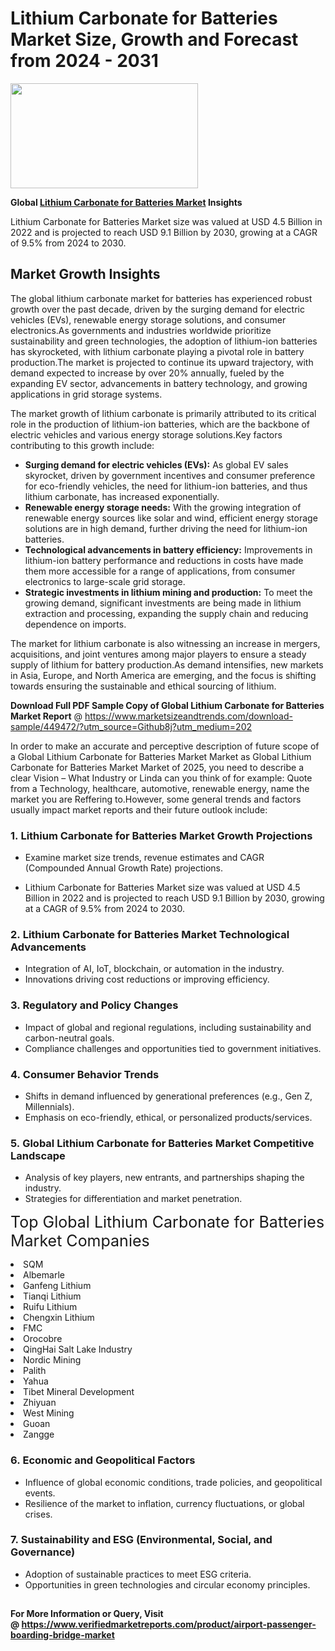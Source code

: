 <H1>Lithium Carbonate for Batteries Market Size, Growth and Forecast from 2024 - 2031</H1><img class="aligncenter size-medium wp-image-584254" src="https://thirdeyenews.in/wp-content/uploads/2024/09/Global-Market-Research-300x168.jpeg" alt="" width="300" height="168" /><p><strong>Global&nbsp;<a href="https://www.marketsizeandtrends.com/download-sample/449472/?utm_source=Github8j?utm_medium=202">Lithium Carbonate for Batteries Market</a> Insights</strong></p><p>Lithium Carbonate for Batteries Market size was valued at USD 4.5 Billion in 2022 and is projected to reach USD 9.1 Billion by 2030, growing at a CAGR of 9.5% from 2024 to 2030.</p><p><h2>Market Growth Insights</h2> <p>The global lithium carbonate market for batteries has experienced robust growth over the past decade, driven by the surging demand for electric vehicles (EVs), renewable energy storage solutions, and consumer electronics.As governments and industries worldwide prioritize sustainability and green technologies, the adoption of lithium-ion batteries has skyrocketed, with lithium carbonate playing a pivotal role in battery production.The market is projected to continue its upward trajectory, with demand expected to increase by over 20% annually, fueled by the expanding EV sector, advancements in battery technology, and growing applications in grid storage systems.</p> <p>The market growth of lithium carbonate is primarily attributed to its critical role in the production of lithium-ion batteries, which are the backbone of electric vehicles and various energy storage solutions.Key factors contributing to this growth include:</p> <ul> <li><strong>Surging demand for electric vehicles (EVs):</strong> As global EV sales skyrocket, driven by government incentives and consumer preference for eco-friendly vehicles, the need for lithium-ion batteries, and thus lithium carbonate, has increased exponentially.</li> <li><strong>Renewable energy storage needs:</strong> With the growing integration of renewable energy sources like solar and wind, efficient energy storage solutions are in high demand, further driving the need for lithium-ion batteries.</li> <li><strong>Technological advancements in battery efficiency:</strong> Improvements in lithium-ion battery performance and reductions in costs have made them more accessible for a range of applications, from consumer electronics to large-scale grid storage.</li> <li><strong>Strategic investments in lithium mining and production:</strong> To meet the growing demand, significant investments are being made in lithium extraction and processing, expanding the supply chain and reducing dependence on imports.</li> </ul> <p>The market for lithium carbonate is also witnessing an increase in mergers, acquisitions, and joint ventures among major players to ensure a steady supply of lithium for battery production.As demand intensifies, new markets in Asia, Europe, and North America are emerging, and the focus is shifting towards ensuring the sustainable and ethical sourcing of lithium.</p> <p><span class=""><strong>Download Full PDF Sample Copy of Global Lithium Carbonate for Batteries Market Report</strong> @ <a href="https://www.marketsizeandtrends.com/download-sample/449472/?utm_source=Github8j?utm_medium=202" target="_blank">https://www.marketsizeandtrends.com/download-sample/449472/?utm_source=Github8j?utm_medium=202</a></span></p><p>In order to make an accurate and perceptive description of future scope of a Global&nbsp;Lithium Carbonate for Batteries Market Market as Global&nbsp;Lithium Carbonate for Batteries Market Market of 2025, you need to describe a clear Vision &ndash; What Industry or Linda can you think of for example: Quote from a Technology, healthcare, automotive, renewable energy, name the market you are Reffering to.However, some general trends and factors usually impact market reports and their future outlook include:</p><h3>1.&nbsp;<strong>Lithium Carbonate for Batteries Market Growth Projections</strong></h3><ul><li>Examine market size trends, revenue estimates and CAGR (Compounded Annual Growth Rate) projections.</li><li><p>Lithium Carbonate for Batteries Market size was valued at USD 4.5 Billion in 2022 and is projected to reach USD 9.1 Billion by 2030, growing at a CAGR of 9.5% from 2024 to 2030.</p></li></ul><h3>2.&nbsp;<strong>Lithium Carbonate for Batteries Market Technological Advancements</strong></h3><ul><li>Integration of AI, IoT, blockchain, or automation in the industry.</li><li>Innovations driving cost reductions or improving efficiency.</li></ul><h3>3.&nbsp;<strong>Regulatory and Policy Changes</strong></h3><ul><li>Impact of global and regional regulations, including sustainability and carbon-neutral goals.</li><li>Compliance challenges and opportunities tied to government initiatives.</li></ul><h3>4.&nbsp;<strong>Consumer Behavior Trends</strong></h3><ul><li>Shifts in demand influenced by generational preferences (e.g., Gen Z, Millennials).</li><li>Emphasis on eco-friendly, ethical, or personalized products/services.</li></ul><h3>5.&nbsp;<strong>Global Lithium Carbonate for Batteries Market Competitive Landscape</strong></h3><ul><li>Analysis of key players, new entrants, and partnerships shaping the industry.</li><li>Strategies for differentiation and market penetration.</li></ul><p data-pm-slice="1 1 []"><span style="color: inherit; font-family: inherit; font-size: 25px;">Top Global Lithium Carbonate for Batteries Market Companies</span></p><div class="" data-test-id=""><p><li>SQM</li><li> Albemarle</li><li> Ganfeng Lithium</li><li> Tianqi Lithium</li><li> Ruifu Lithium</li><li> Chengxin Lithium</li><li> FMC</li><li> Orocobre</li><li> QingHai Salt Lake Industry</li><li> Nordic Mining</li><li> Palith</li><li> Yahua</li><li> Tibet Mineral Development</li><li> Zhiyuan</li><li> West Mining</li><li> Guoan</li><li> Zangge</li></p></div><h3>6.&nbsp;<strong>Economic and Geopolitical Factors</strong></h3><ul><li>Influence of global economic conditions, trade policies, and geopolitical events.</li><li>Resilience of the market to inflation, currency fluctuations, or global crises.</li></ul><h3>7.&nbsp;<strong>Sustainability and ESG (Environmental, Social, and Governance)</strong></h3><ul><li>Adoption of sustainable practices to meet ESG criteria.</li><li>Opportunities in green technologies and circular economy principles.</li></ul><h2><strong style="font-size: 14px;">For More Information or Query, Visit @&nbsp;</strong><a style="background-color: #ffffff; font-size: 14px;" href="https://www.marketsizeandtrends.com/report/lithium-carbonate-for-batteries-market/" target="_blank">https://www.verifiedmarketreports.com/product/airport-passenger-boarding-bridge-market</a></h2>